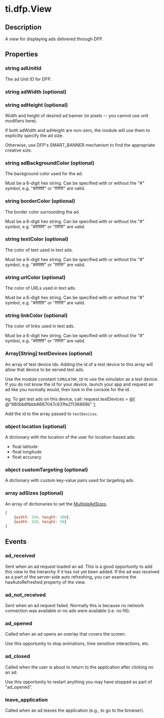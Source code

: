 # ti.dfp.View

## Description

A view for displaying ads delivered through DFP.

## Properties

### string adUnitId

The ad Unit ID for DFP.

### string adWidth (optional)
### string adHeight (optional)

Width and height of desired ad banner (in pixels -- you cannot use unit modifiers here).

If both adWidth and adHeight are non-zero, the module will use them to
explicitly specify the ad size.

Otherwise, use DFP's SMART_BANNER mechanism to find the appropriate creative size.

### string adBackgroundColor (optional)

The background color used for the ad.  

Must be a 6-digit hex string.  Can be specified with or without the "#" symbol, 
e.g. "#ffffff" or "ffffff" are valid.

### string borderColor (optional)

The border color surrounding the ad.

Must be a 6-digit hex string.  Can be specified with or without the "#" symbol, 
e.g. "#ffffff" or "ffffff" are valid.

### string textColor (optional)

The color of text used in text ads.

Must be a 6-digit hex string.  Can be specified with or without the "#" symbol, 
e.g. "#ffffff" or "ffffff" are valid.

### string urlColor (optional)

The color of URLs used in text ads.

Must be a 6-digit hex string.  Can be specified with or without the "#" symbol, 
e.g. "#ffffff" or "ffffff" are valid.

### string linkColor (optional)

The color of links used in text ads.

Must be a 6-digit hex string.  Can be specified with or without the "#" symbol, 
e.g. "#ffffff" or "ffffff" are valid.

### Array[String] testDevices (optional)

An array of test device ids. Adding the id of a test device to this array 
will allow that device to be served test ads. 

Use the module constant `SIMULATOR_ID` to use the simulator as a test device. 
If you do not know the id for your device, launch your app and request an ad 
like you normally would, then look in the console for the id. 

eg. <Google> To get test ads on this device, call: request.testDevices = @[ @"980bb6fbbb6687047c631fe21136869b" ];

Add the id to the array passed to `testDevices`.

### object location (optional)

A dictionary with the location of the user for location-based ads:

* float latitude
* float longitude
* float accuracy

### object customTargeting (optional)

A dictionary with custom key-value pairs used for targeting ads.

### array adSizes (optional)

An array of dictionaries to set the [MultipleAdSizes](https://developers.google.com/mobile-ads-sdk/docs/dfp/android/banner#multiple).

```javascript
[
    {width: 320, height: 100},
    {width: 320, height: 50}
]
```


## Events

### ad_received

Sent when an ad request loaded an ad.  This is a good opportunity to add this
view to the hierarchy if it has not yet been added.  If the ad was received
as a part of the server-side auto refreshing, you can examine the
hasAutoRefreshed property of the view.

### ad_not_received

Sent when an ad request failed.  Normally this is because no network
connection was available or no ads were available (i.e. no fill).

### ad_opened

Called when an ad opens an overlay that covers the screen.

Use this opportunity to stop animations, time sensitive interactions, etc.

### ad_closed

Called when the user is about to return to the application after clicking on an ad.

Use this opportunity to restart anything you may have stopped as part of "ad_opened".

### leave_application

Called when an ad leaves the application (e.g., to go to the browser).
